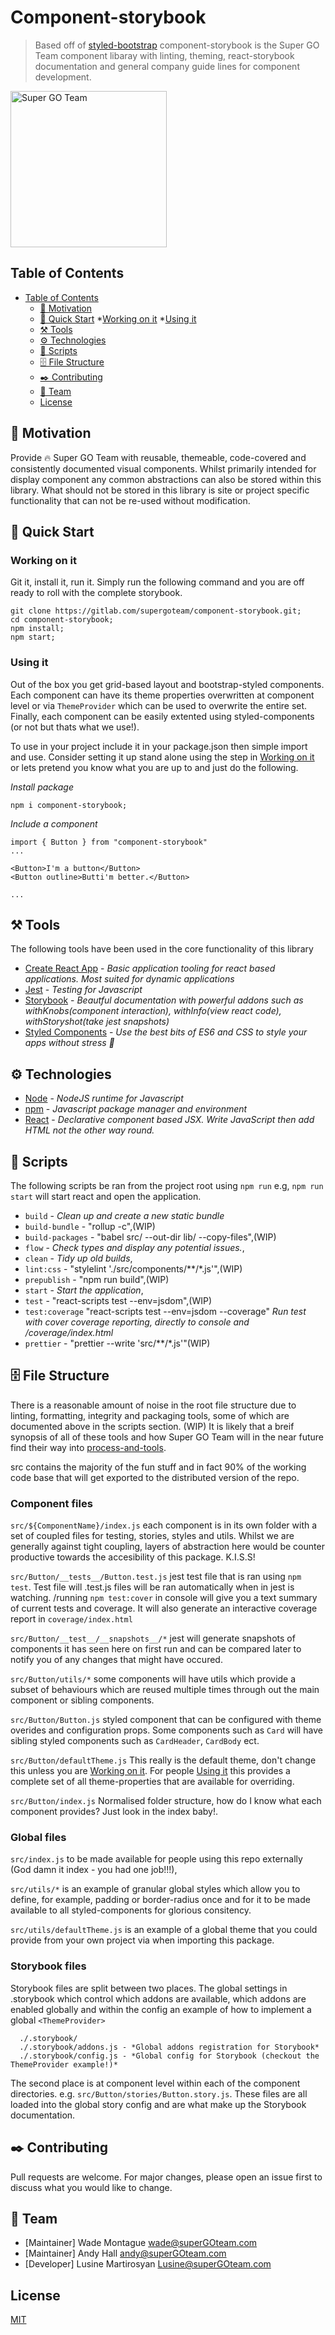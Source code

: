 # Component-storybook
> Based off of [styled-bootstrap](https://github.com/xDae/styled-bootstrap) component-storybook is the Super GO Team component libaray with linting, theming, react-storybook documentation and general company guide lines for component development.

<img src="https://gitlab.com/supergoteam/component-storybook/raw/master/docs/images/super-go-team.logo.png" alt="Super GO Team" width="250"/>

## Table of Contents

* [Table of Contents](#table-of-contents)
    * [💪 Motivation](#💪-motivation)
    * [🚀 Quick Start](#🚀-quick-start)
      *[Working on it](#working-on-it)
      *[Using it](#using-it)
    * [⚒️ Tools](#⚒️-tools)
    * [⚙️ Technologies](#⚙️-technologies)
    * [📜 Scripts](#📜-scripts)
    * [🗄️ File Structure](#🗄️-file-structure)
    * [✒️ Contributing](#✒️-contributing)
    * [🌟 Team](#🌟-team)
    * [License](#license)

## 💪 Motivation
Provide 🔥 Super GO Team with reusable, themeable, code-covered and consistently documented visual components. Whilst primarily intended for display component any common abstractions can also be stored within this library. What should not be stored in this library is site or project specific functionality that can not be re-used without modification.


## 🚀 Quick Start


### Working on it

Git it, install it, run it. Simply run the following command and you are off ready to roll with the complete storybook.

```
git clone https://gitlab.com/supergoteam/component-storybook.git;
cd component-storybook;
npm install;
npm start;
```


### Using it

Out of the box you get grid-based layout and bootstrap-styled components. Each component can have its theme properties overwritten at component level or via `ThemeProvider` which can be used to overwrite the entire set. Finally, each component can be easily extented using styled-components (or not but thats what we use!).

To use in your project include it in your package.json then simple import and use. Consider setting it up stand alone using the step in [Working on it](#working-on-it) or lets pretend you know what you are up to and just do the following.

*Install package*
```
npm i component-storybook;
```

*Include a component*
```
import { Button } from "component-storybook"
...

<Button>I'm a button</Button>
<Button outline>Butti'm better.</Button>

...
```

## ⚒️ Tools
The following tools have been used in the core functionality of this library

* [Create React App](https://facebook.github.io/create-react-app/) - *Basic application tooling for react based applications. Most suited for dynamic applications*
* [Jest](https://jestjs.io/docs/en/tutorial-react) - *Testing for Javascript*
* [Storybook](https://storybook.js.org/) - *Beautful documentation with powerful addons such as withKnobs(component interaction), withInfo(view react code), withStoryshot(take jest snapshots)*
* [Styled Components](https://www.styled-components.com/) - *Use the best bits of ES6 and CSS to style your apps without stress 💅*

## ⚙️ Technologies
* [Node](https://nodejs.org/en/) - *NodeJS runtime for Javascript*
* [npm](https://www.npmjs.com/get-npm) - *Javascript package manager and environment*
* [React](https://reactjs.org/) - *Declarative component based JSX. Write JavaScript then add HTML not the other way round.*

## 📜 Scripts
The following scripts be ran from the project root using `npm run` e.g, `npm run start` will start react and open the application.

 * `build` - *Clean up and create a new static bundle*
 * `build-bundle` - "rollup -c",(WIP)
 * `build-packages` - "babel src/ --out-dir lib/ --copy-files",(WIP)
 * `flow` - *Check types and display any potential issues.*,
 * `clean` - *Tidy up old builds*,
 * `lint:css` - "stylelint './src/components/**/*.js'",(WIP)
 * `prepublish` - "npm run build",(WIP)
 * `start` - *Start the application*,
 * `test` - "react-scripts test --env=jsdom",(WIP)
 * `test:coverage` "react-scripts test --env=jsdom --coverage" *Run test with cover coverage reporting, directly to console and /coverage/index.html*
 * `prettier` - "prettier --write 'src/**/*.js'"(WIP)

 ## 🗄️ File Structure
 There is a reasonable amount of noise in the root file structure due to linting, formatting, integrity and packaging tools, some of which are documented above in the scripts section. (WIP) It is likely that a breif synopsis of all of these tools and how Super GO Team will in the near future find their way into [process-and-tools](https://gitlab.com/supergoteam/process-and-tools).

 src contains the majority of the fun stuff and in fact 90% of the working code base that will get exported to the distributed version of the repo. 

### Component files
`src/${ComponentName}/index.js` each component is in its own folder with a set of coupled files for testing, stories, styles and utils. Whilst we are generally against tight coupling, layers of abstraction here would be counter productive towards the accesibility of this package. K.I.S.S!

`src/Button/__tests__/Button.test.js` jest test file that is ran using `npm test`. Test file will .test.js files will be ran automatically when in jest is watching.  /running `npm test:cover` in console will give you a text summary of current tests and coverage. It will also generate an interactive coverage report in `coverage/index.html`

`src/Button/__test__/__snapshots__/*` jest will generate snapshots of components it has seen here on first run and can be compared later to notify you of any changes that might have occured.

`src/Button/utils/*` some components will have utils which provide a subset of behaviours which are reused multiple times through out the main component or sibling components.

`src/Button/Button.js` styled component that can be configured with theme overides and configuration props. Some components such as `Card` will have sibling styled components such as `CardHeader`, `CardBody` ect.

`src/Button/defaultTheme.js` This really is the default theme, don't change this unless you are [Working on it](#working-on-it). For people [Using it](#using-it) this provides a complete set of all theme-properties that are available for overriding.

`src/Button/index.js` Normalised folder structure, how do I know what each component provides? Just look in the index baby!.



### Global files 
 `src/index.js` to be made available for people using this repo externally (God damn it index - you had one job!!!), 
 
 `src/utils/*` is an example of granular global styles which allow you to define, for example, padding or border-radius once and for it to be made available to all styled-components for glorious consitency. 
 
 `src/utils/defaultTheme.js` is an example of a global theme that you could provide from your own project via <ThemeProvider> when importing this package. 

### Storybook files
Storybook files are split between two places. The global settings in .storybook which control which addons are available, which addons are enabled globally and within the config an example of how to implement a global `<ThemeProvider>`
```
  ./.storybook/
  ./.storybook/addons.js - *Global addons registration for Storybook*
  ./.storybook/config.js - *Global config for Storybook (checkout the ThemeProvider example!)*
```

The second place is at component level within each of the component directories. e.g. `src/Button/stories/Button.story.js`. These files are all loaded into the global story config and are what make up the Storybook documentation. 





## ✒️ Contributing
Pull requests are welcome. For major changes, please open an issue first to discuss what you would like to change.

## 🌟 Team 
- [Maintainer] Wade Montague <wade@superGOteam.com>
- [Maintainer] Andy Hall <andy@superGOteam.com>
- [Developer] Lusine Martirosyan <Lusine@superGOteam.com>

## License
[MIT](https://choosealicense.com/licenses/mit/)


<!-- 





[![npm](https://img.shields.io/npm/dt/component-storybook.svg)](https://www.npmjs.com/package/component-storybook)
[![npm](https://img.shields.io/npm/v/component-storybook.svg)](https://www.npmjs.com/package/component-storybook)
[![David](https://img.shields.io/david/xDae/component-storybook.svg)](https://david-dm.org/xDae/component-storybook)
[![Travis](https://img.shields.io/travis/xDae/component-storybook.svg)](https://travis-ci.org/xDae/component-storybook)
[![gitter](https://badges.gitter.im/rollup/rollup.svg)](https://gitter.im/component-storybook)
[![license](https://img.shields.io/github/license/mashape/apistatus.svg)](https://github.com/xDae/component-storybook/blob/master/LICENSE)

## 📦 Components
  💻 = Demo

- [x] [[💻](https://xdae.github.io/component-storybook/storybook?selectedKind=Alert)] Alert
- [x] [[💻](https://xdae.github.io/component-storybook/storybook?selectedKind=Badge)] Barge
- [x] [[💻](https://xdae.github.io/component-storybook/storybook?selectedKind=Breadcrumb)] Breadcrumbs
- [x] [[💻](https://xdae.github.io/component-storybook/storybook?selectedKind=Buttons)] Button
- [x] [[💻](https://xdae.github.io/component-storybook/storybook?selectedKind=Card)] Card
- [x] [[💻](https://xdae.github.io/component-storybook/storybook?selectedKind=Collapse)] Collapse
- [x] [[💻](https://xdae.github.io/component-storybook/storybook?selectedKind=Dropdown)] Dropdown
- [x] [[💻](https://xdae.github.io/component-storybook/storybook?selectedKind=Forms)] Forms
- [x] [[💻](https://xdae.github.io/component-storybook/storybook?selectedKind=Forms)] Forms
- [x] [[💻](https://xdae.github.io/component-storybook/storybook?selectedKind=Headings)] Heading
- [ ] Input group
- [x] Jumbotron
- [x] [[💻](https://xdae.github.io/component-storybook/storybook?selectedKind=ListGroup)] List group
- [ ] Modal
- [ ] Navs
- [ ] Navbar
- [x] [[💻](https://xdae.github.io/component-storybook/storybook?selectedKind=Pagination)] Pagination 
- [ ] Popovers
- [x] [[💻](https://xdae.github.io/component-storybook/storybook?selectedKind=Progress)] Progress 
- [ ] Scrollspy
- [ ] Tooltips 
- Utilities
  - [x] [[💻](https://xdae.github.io/component-storybook/storybook?selectedKind=CLoseIcon)] Close icon

## 📖 Support

Please [open an issue](https://github.com/xDae/component-storybook/issues/new) for support.

## 🛎 Contributing

Please contribute using [Github Flow](https://guides.github.com/introduction/flow/). Create a branch, add commits, and [open a pull request](https://github.com/xDae/component-storybook/compare).

 -->